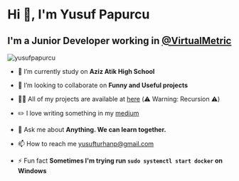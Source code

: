 # Hi 👋, I'm Yusuf Papurcu
## I'm a Junior Developer working in [@VirtualMetric](https://www.linkedin.com/company/virtualmetric/)

<p align="left"> <img src="https://komarev.com/ghpvc/?username=yusufpapurcu" alt="yusufpapurcu" /> </p> 

- 🔭 I’m currently study on **Aziz Atik High School**

- 👯 I’m looking to collaborate on **Funny and Useful projects**

- 👨‍💻 All of my projects are available at [here](https://github.com/yusufpapurcu) (:warning: Warning: Recursion :warning:)

- ✏️ I love writing something in my [medium](https://medium.com/@yusufpapurcu)

- 💬 Ask me about **Anything. We can learn together.**

- 📫 How to reach me [yusufturhanp@gmail.com](mailto:yusufturhanp@gmail.com)

- ⚡ Fun fact **Sometimes I'm trying run `sudo systemctl start docker` on Windows**
